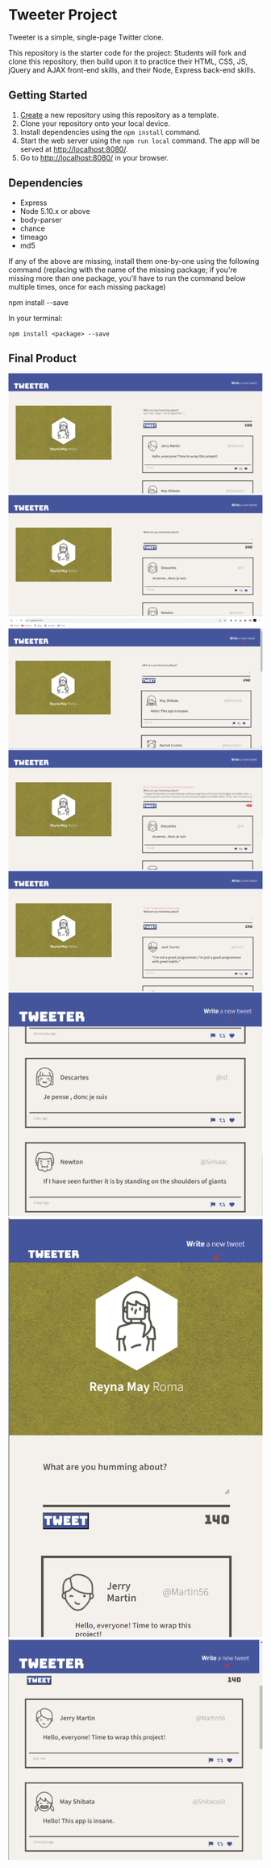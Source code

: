 # Tweeter Project

Tweeter is a simple, single-page Twitter clone.

This repository is the starter code for the project: Students will fork and clone this repository, then build upon it to practice their HTML, CSS, JS, jQuery and AJAX front-end skills, and their Node, Express back-end skills.

## Getting Started

1. [Create](https://docs.github.com/en/repositories/creating-and-managing-repositories/creating-a-repository-from-a-template) a new repository using this repository as a template.
2. Clone your repository onto your local device.
3. Install dependencies using the `npm install` command.
3. Start the web server using the `npm run local` command. The app will be served at <http://localhost:8080/>.
4. Go to <http://localhost:8080/> in your browser.

## Dependencies

- Express
- Node 5.10.x or above
- body-parser
- chance
- timeago
- md5

If any of the above are missing, install them one-by-one using the following command (replacing <package> with the name of the missing package; if you're missing more than one package, you'll have to run the command below multiple times, once for each missing package)

npm install <package> --save

In your terminal:

```terminal
npm install <package> --save
```

## Final Product

!["Screenshot of Tweeter App create tweet page"](https://github.com/reynaroma/tweeter/blob/master/docs/desktop-create-tweet-image.png)
!["Screenshot of Tweeter App default page"](https://github.com/reynaroma/tweeter/blob/master/docs/desktop-default-page.png)
!["Screenshot of Tweeter App with newly created tweet"](https://github.com/reynaroma/tweeter/blob/master/docs/desktop-twitter-page.png)
!["Screenshot of Tweeter App with error message when the user's tweet exceeds 140"](https://github.com/reynaroma/tweeter/blob/master/docs/desktop-error-handler.png)
!["Screenshot of Tweeter App with error message when tweet is empty"](https://github.com/reynaroma/tweeter/blob/master/docs/empty-tweet.png)
!["Screenshot of Tweeter App for tablet screen"](https://github.com/reynaroma/tweeter/blob/master/docs/tablet-default-tweets.png)
!["Screenshot of Tweeter App for mobile"](https://github.com/reynaroma/tweeter/blob/master/docs/mobile-tweeter-page.png)
!["Screenshot of Tweeter App with default tweets for tablet"](https://github.com/reynaroma/tweeter/blob/master/docs/tablet-twitter-page.png)